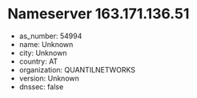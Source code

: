 # Nameserver 163.171.136.51

* as_number: 54994
* name: Unknown
* city: Unknown
* country: AT
* organization: QUANTILNETWORKS
* version: Unknown
* dnssec: false
